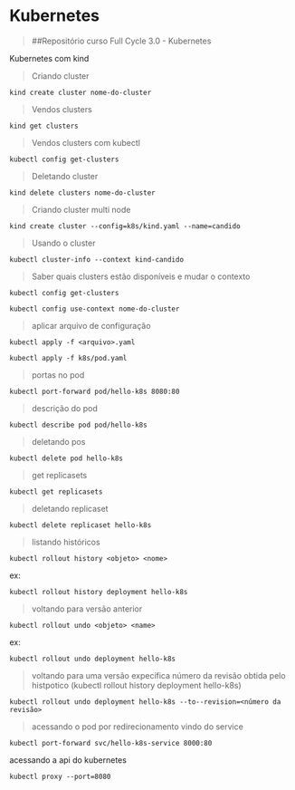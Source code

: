 # Kubernetes

> ##Repositório curso Full Cycle 3.0 - Kubernetes

Kubernetes com kind


> Criando cluster
```
kind create cluster nome-do-cluster
```

> Vendos clusters
```
kind get clusters
```

> Vendos clusters com kubectl
```
kubectl config get-clusters
```

> Deletando cluster
```
kind delete clusters nome-do-cluster
```

> Criando cluster multi node
```
kind create cluster --config=k8s/kind.yaml --name=candido
```

> Usando o cluster
```
kubectl cluster-info --context kind-candido
```

> Saber quais clusters estão disponíveis e mudar o contexto
```
kubectl config get-clusters
```
```
kubectl config use-context nome-do-cluster
```

> aplicar arquivo de configuração 
```
kubectl apply -f <arquivo>.yaml
```
```
kubectl apply -f k8s/pod.yaml
```

> portas no pod
```
kubectl port-forward pod/hello-k8s 8080:80

```

> descrição do pod
```
kubectl describe pod pod/hello-k8s

```

> deletando pos
```
kubectl delete pod hello-k8s
```

> get replicasets
```
kubectl get replicasets
```

> deletando replicaset
```
kubectl delete replicaset hello-k8s
```

> listando históricos
```
kubectl rollout history <objeto> <nome>
```
ex:
```
kubectl rollout history deployment hello-k8s
```

> voltando para versão anterior
```
kubectl rollout undo <objeto> <name>
```
ex:
```
kubectl rollout undo deployment hello-k8s
```
> voltando para uma versão expecífica
número da revisão obtida pelo histpotico (kubectl rollout history deployment hello-k8s)
```
kubectl rollout undo deployment hello-k8s --to--revision=<número da revisão>
```

> acessando o pod por redirecionamento vindo do service
```
kubectl port-forward svc/hello-k8s-service 8000:80
```

acessando a api do kubernetes
```
kubectl proxy --port=8080
```